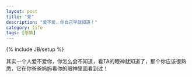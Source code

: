 ```yaml
---
layout: post
title: "爱"
description: "爱不爱，你自己早就知道！"
category: life
tags: [感情]
---
```

{% include JB/setup %}

其实一个人爱不爱你，你怎么会不知道，看TA的眼神就知道了，那个你应该很熟悉，它在你爸爸妈妈看你的眼神里面看到过！
